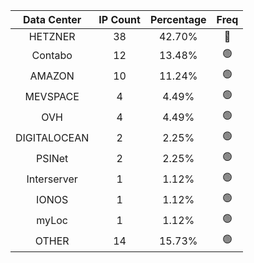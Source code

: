 | Data Center | IP Count | Percentage | Freq |
|:------------:|:--------:|:-----------:|:-----:|
| HETZNER | 38 | 42.70% | 🔴 |
| Contabo | 12 | 13.48% | 🟢 |
| AMAZON | 10 | 11.24% | 🟢 |
| MEVSPACE | 4 | 4.49% | 🟢 |
| OVH | 4 | 4.49% | 🟢 |
| DIGITALOCEAN | 2 | 2.25% | 🟢 |
| PSINet | 2 | 2.25% | 🟢 |
| Interserver | 1 | 1.12% | 🟢 |
| IONOS | 1 | 1.12% | 🟢 |
| myLoc | 1 | 1.12% | 🟢 |
| OTHER | 14 | 15.73% | 🟢 |